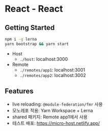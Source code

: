 # React - React

## Getting Started

```bash
npm i -g lerna
yarn bootstrap && yarn start
```

- Host
  - `./host`: localhost:3000
- Remote
  - `./remotes/app1`: localhost:3001
  - `./remotes/app2`: localhost:3002

## Features

- live reloading: `@module-federation/fmr` 사용
- 모노레포 적용: Yarn Workspace + Lerna
- shared 패키지: Remote app1에서 사용
- 테스트 배포: https://micro-host.netlify.app/
